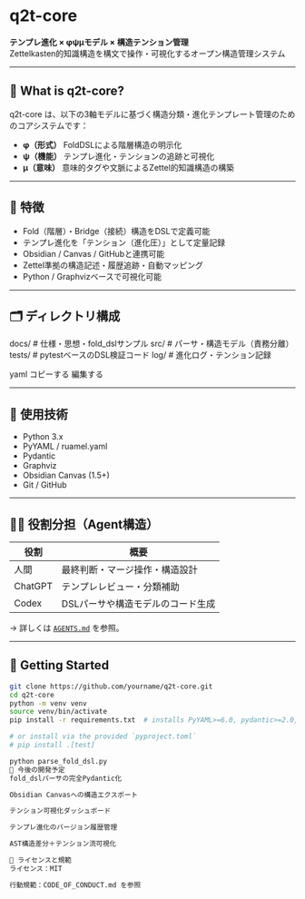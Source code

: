 # q2t-core

**テンプレ進化 × φψμモデル × 構造テンション管理**  
Zettelkasten的知識構造を構文で操作・可視化するオープン構造管理システム

---

## 🧠 What is q2t-core?

q2t-core は、以下の3軸モデルに基づく構造分類・進化テンプレート管理のためのコアシステムです：

- **φ（形式）** FoldDSLによる階層構造の明示化
- **ψ（機能）** テンプレ進化・テンションの追跡と可視化
- **μ（意味）** 意味的タグや文脈によるZettel的知識構造の構築

---

## 🚩 特徴

- Fold（階層）・Bridge（接続）構造をDSLで定義可能
- テンプレ進化を「テンション（進化圧）」として定量記録
- Obsidian / Canvas / GitHubと連携可能
- Zettel準拠の構造記述・履歴追跡・自動マッピング
- Python / Graphvizベースで可視化可能

---

## 🗂 ディレクトリ構成

docs/ # 仕様・思想・fold_dslサンプル
src/ # パーサ・構造モデル（責務分離）
tests/ # pytestベースのDSL検証コード
log/ # 進化ログ・テンション記録

yaml
コピーする
編集する

---

## 🔧 使用技術

- Python 3.x
- PyYAML / ruamel.yaml
- Pydantic
- Graphviz
- Obsidian Canvas (1.5+)
- Git / GitHub

---

## 🧑‍💻 役割分担（Agent構造）

| 役割 | 概要 |
|------|------|
| 人間 | 最終判断・マージ操作・構造設計 |
| ChatGPT | テンプレレビュー・分類補助 |
| Codex | DSLパーサや構造モデルのコード生成 |

→ 詳しくは [`AGENTS.md`](./AGENTS.md) を参照。

---

## 🚀 Getting Started

```bash
git clone https://github.com/yourname/q2t-core.git
cd q2t-core
python -m venv venv
source venv/bin/activate
pip install -r requirements.txt  # installs PyYAML>=6.0, pydantic>=2.0, ruamel.yaml>=0.18

# or install via the provided `pyproject.toml`
# pip install .[test]

python parse_fold_dsl.py
🧭 今後の開発予定
fold_dslパーサの完全Pydantic化

Obsidian Canvasへの構造エクスポート

テンション可視化ダッシュボード

テンプレ進化のバージョン履歴管理

AST構造差分＋テンション流可視化

📜 ライセンスと規範
ライセンス：MIT

行動規範：CODE_OF_CONDUCT.md を参照

